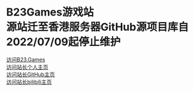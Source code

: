 # B23Games游戏站<br/>源站迁至香港服务器GitHub源项目库自2022/07/09起停止维护
[访问B23.Games](https://b23.games/)
<br/>
[访问站长个人主页](https://xiaozhao233.top/)
<br/>
[访问站长GitHub主页](https://github.com/XZCN233/)
<br/>
[访问站长bilibili主页](https://space.bilibili.com/398196769/)
